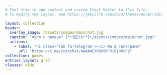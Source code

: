 ```yaml
---
# Feel free to add content and custom Front Matter to this file.
# To modify the layout, see https://jekyllrb.com/docs/themes/#overriding-theme-defaults

layout: collection
header:
  overlay_image: /assets/images/main/hot.jpg
  caption: "Фулл с превью? [**ЗДЕСЬ**](/assets/images/main/hot.jpg)"
  actions:
    - label: "<i class='fab fa-telegram'></i> Мы в телеграме"
      url: "https://t.me/joinchat/AAAAAEYd9ntbFRi6jnMcFg"
collection: games
entries_layout: grid
classes: wide
---
```

